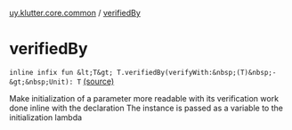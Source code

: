 [uy.klutter.core.common](index.md) / [verifiedBy](.)


# verifiedBy
`inline infix fun &lt;T&gt; T.verifiedBy(verifyWith:&nbsp;(T)&nbsp;-&gt;&nbsp;Unit): T` [(source)](https://github.com/kohesive/klutter/blob/master/core-jdk6/src/main/kotlin/uy/klutter/core/common/Common.kt#L7)

Make initialization of a parameter more readable with its verification work done inline with the declaration
The instance is passed as a variable to the initialization lambda


